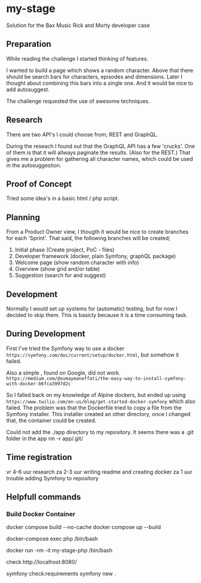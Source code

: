 # my-stage
Solution for the Bax Music Rick and Morty developer case

## Preparation

While reading the challenge I started thinking of features.

I wanted to build a page which shows a random character.
Above that there should be search bars for characters, episodes and dimensions.
Later I thought about combining this bars into a single one.
And it would be nice to add autosuggest.

The challenge requested the use of awesome techniques.

## Research

There are two API's I could choose from; REST and GraphQL. 

During the reseach I found out that the GraphQL API has a few 'crucks'.
One of them is that it will allways paginate the results. (Also for the REST.)
That gives me a problem for gathering all character names, which could be used in the autosuggestion.

## Proof of Concept

Tried some idea's in a basic html / php script.

## Planning

From a Product Owner view, I thougth it would be nice to create branches for each 'Sprint'.
That said, the following branches will be created;

1. Initial phase (Create project, PoC - files)
1. Developer framework (docker, plain Symfony, graphQL package)
1. Welcome page (show random character with info)
1. Overview (show grid and/or table)
1. Suggestion (search for and suggest)

## Development

Normally I would set up systems for (automatic) testing, but for now I decided to skip them. 
This is basicly because it is a time consuming task.


## During Development

First I've tried the Symfony way to use a docker `https://symfony.com/doc/current/setup/docker.html`, but somehow it failed.

Also a simple , found on Google, did not work.
`https://medium.com/@oumaymaneffati/the-easy-way-to-install-symfony-with-docker-b6fca3997d2c`

So I falled back on my knowledge of Alpine dockers, but ended up using `https://www.twilio.com/en-us/blog/get-started-docker-symfony` which also failed. The problem was that the Dockerfile tried to copy a file from the Symfony installer. This installer created an other directory, once I changed that, the container could be created.

Could not add the ./app directory to my repository. It seems there was a .git folder in the app
rm -r app/.git/

## Time registration
vr 4-6 uur research
za 2-3 uur writing readme and creating docker
za 1 uur trouble adding Symfony to repository


## Helpfull commands
### Build Docker Container
docker compose build --no-cache
docker compose up --build

docker-compose exec php /bin/bash

docker run -rm -it my-stage-php /bin/bash

check http://localhost:8080/

symfony check:requirements
symfony new .